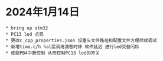 # 2024年1月14日
    * bring up stm32 
    * PC13 led 点亮
    * 更改c_cpp_properties.json 设置头文件路径和配置文件方便后续调试
    * 新增time.c/h hal层调用滴答时钟 软件延迟 进行led交替闪烁
    * 使能PB4中断控制 从而控制PC13 led的开关
    